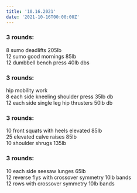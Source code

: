 ```yaml
---
title: '10.16.2021'
date: '2021-10-16T00:00:00Z'
---
```


### 3 rounds:  
8 sumo deadlifts 205lb    
12 sumo good mornings 85lb   
12 dumbbell bench press 40lb dbs            

### 3 rounds:  
hip mobility work           
8 each side kneeling shoulder press 35lb db    
12 each side single leg hip thrusters 50lb db    
    
### 3 rounds:  
10 front squats with heels elevated 85lb     
25 elevated calve raises 85lb   
10 shoulder shrugs 135lb   

### 3 rounds:  
10 each side seesaw lunges 65lb    
12 reverse flys with crossover symmetry 10lb bands   
12 rows with crossover symmetry 10lb bands        
